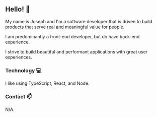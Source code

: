 ## Hello! 👋

My name is Joseph and I'm a software developer that is driven to build products that serve real and meaningful value for people.

I am predominantly a front-end developer, but do have back-end experience.

I strive to build beautiful and performant applications with great user experiences.

### Technology 💻

I like using TypeScript, React, and Node.

### Contact 📫

N/A. 
